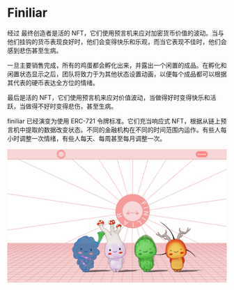 # Finiliar

经过 最终创造者是活的 NFT，它们使用预言机来应对加密货币价值的波动。当与他们挂钩的货币表现良好时，他们会变得快乐和乐观，而当它表现不佳时，他们会感到悲伤甚至生病。

一旦主要销售完成，所有的鸡蛋都会孵化出来，并露出一个闲置的成品。在孵化和闲置状态显示之后，团队将致力于为其他状态设置动画，以便每个成品都可以根据其代表的硬币表达全方位的情绪。

最后是活的 NFT，它们使用预言机来应对价值波动，当做得好时变得快乐和活跃，当做得不好时变得悲伤，甚至生病。

finiliar 已经演变为使用 ERC-721 令牌标准。它们充当响应式 NFT，根据从链上预言机中提取的数据改变状态。不同的金融机构在不同的时间范围内运作。有些人每小时调整一次情绪，有些人每天、每周甚至每月调整一次。

![nft](01.png)


